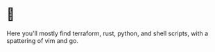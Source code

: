 # :wave:

Here you'll mostly find terraform, rust, python, and shell scripts, with a spattering of vim and go.
